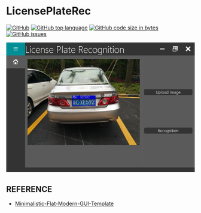 # LicensePlateRec

[![GitHub](https://img.shields.io/github/license/laugh12321/LicensePlateRec?logo=Github)](https://github.com/laugh12321/LicensePlateRec/blob/master/LICENSE) [![GitHub top language](https://img.shields.io/github/languages/top/laugh12321/LicensePlateRec?logo=github)](https://github.com/laugh12321/LicensePlateRec) [![GitHub code size in bytes](https://img.shields.io/github/languages/code-size/laugh12321/LicensePlateRec?logo=github)](https://github.com/laugh12321/LicensePlateRec) [![GitHub issues](https://img.shields.io/github/issues/laugh12321/LicensePlateRec?logo=github)](https://github.com/laugh12321/LicensePlateRec/issues)

<p align="center">
  <img src="./icons/home.jpg">
</p>

## REFERENCE

- [Minimalistic-Flat-Modern-GUI-Template](https://github.com/laugh12321/Minimalistic-Flat-Modern-GUI-Template)
